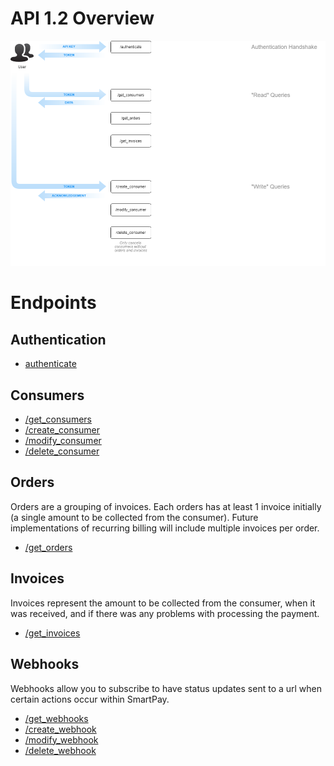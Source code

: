 # API 1.2 Overview

<img src="assets/endpoints.png">

# Endpoints

## Authentication

- [authenticate](authenticate/authenticate.md)

## Consumers

- [/get_consumers](consumers/get_consumers.md)
- [/create_consumer](consumers/create_consumer.md)
- [/modify_consumer](consumers/modify_consumer.md)
- [/delete_consumer](consumers/delete_consumer.md)

## Orders

Orders are a grouping of invoices.  Each orders has at least 1 invoice initially (a single amount to be collected from the consumer).  Future implementations of recurring billing will include multiple invoices per order.

- [/get_orders](orders/get_orders.md)

## Invoices

Invoices represent the amount to be collected from the consumer, when it was received, and if there was any problems with processing the payment.

- [/get_invoices](invoices/get_invoices.md)

## Webhooks

Webhooks allow you to subscribe to have status updates sent to a url when certain actions occur within SmartPay.

- [/get_webhooks](webhooks/get_webhooks.md)
- [/create_webhook](webhooks/create_webhook.md)
- [/modify_webhook](webhooks/modify_webhook.md)
- [/delete_webhook](webhooks/delete_webhook.md)